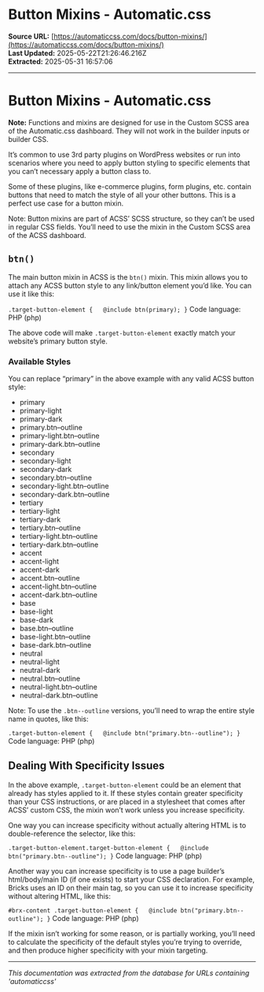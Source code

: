 # Button Mixins - Automatic.css

**Source URL:** [https://automaticcss.com/docs/button-mixins/](https://automaticcss.com/docs/button-mixins/)  
**Last Updated:** 2025-05-22T21:26:46.216Z  
**Extracted:** 2025-05-31 16:57:06

---

# Button Mixins - Automatic.css

**Note:** Functions and mixins are designed for use in the Custom SCSS area of the Automatic.css dashboard. They will not work in the builder inputs or builder CSS.

It’s common to use 3rd party plugins on WordPress websites or run into scenarios where you need to apply button styling to specific elements that you can’t necessary apply a button class to.

Some of these plugins, like e-commerce plugins, form plugins, etc. contain buttons that need to match the style of all your other buttons. This is a perfect use case for a button mixin.

Note: Button mixins are part of ACSS’ SCSS structure, so they can’t be used in regular CSS fields. You’ll need to use the mixin in the Custom SCSS area of the ACSS dashboard.

## `btn()`

The main button mixin in ACSS is the `btn()` mixin. This mixin allows you to attach any ACSS button style to any link/button element you’d like. You can use it like this:

`.target-button-element {   @include btn(primary); }`
Code language: PHP (php)

The above code will make `.target-button-element` exactly match your website’s primary button style.

### Available Styles

You can replace “primary” in the above example with any valid ACSS button style:

*   primary
*   primary-light
*   primary-dark
*   primary.btn–outline
*   primary-light.btn–outline
*   primary-dark.btn–outline
*   secondary
*   secondary-light
*   secondary-dark
*   secondary.btn–outline
*   secondary-light.btn–outline
*   secondary-dark.btn–outline
*   tertiary
*   tertiary-light
*   tertiary-dark
*   tertiary.btn–outline
*   tertiary-light.btn–outline
*   tertiary-dark.btn–outline
*   accent
*   accent-light
*   accent-dark
*   accent.btn–outline
*   accent-light.btn–outline
*   accent-dark.btn–outline
*   base
*   base-light
*   base-dark
*   base.btn–outline
*   base-light.btn–outline
*   base-dark.btn–outline
*   neutral
*   neutral-light
*   neutral-dark
*   neutral.btn–outline
*   neutral-light.btn–outline
*   neutral-dark.btn–outline

Note: To use the `.btn--outline` versions, you’ll need to wrap the entire style name in quotes, like this:

`.target-button-element {   @include btn("primary.btn--outline"); }`
Code language: PHP (php)

## Dealing With Specificity Issues

In the above example, `.target-button-element` could be an element that already has styles applied to it. If these styles contain greater specificity than your CSS instructions, or are placed in a stylesheet that comes after ACSS’ custom CSS, the mixin won’t work unless you increase specificity.

One way you can increase specificity without actually altering HTML is to double-reference the selector, like this:

`.target-button-element.target-button-element {   @include btn("primary.btn--outline"); }`
Code language: PHP (php)

Another way you can increase specificity is to use a page builder’s html/body/main ID (if one exists) to start your CSS declaration. For example, Bricks uses an ID on their main tag, so you can use it to increase specificity without altering HTML, like this:

`#brx-content .target-button-element {   @include btn("primary.btn--outline"); }`
Code language: PHP (php)

If the mixin isn’t working for some reason, or is partially working, you’ll need to calculate the specificity of the default styles you’re trying to override, and then produce higher specificity with your mixin targeting.

---

*This documentation was extracted from the database for URLs containing 'automaticcss'*

